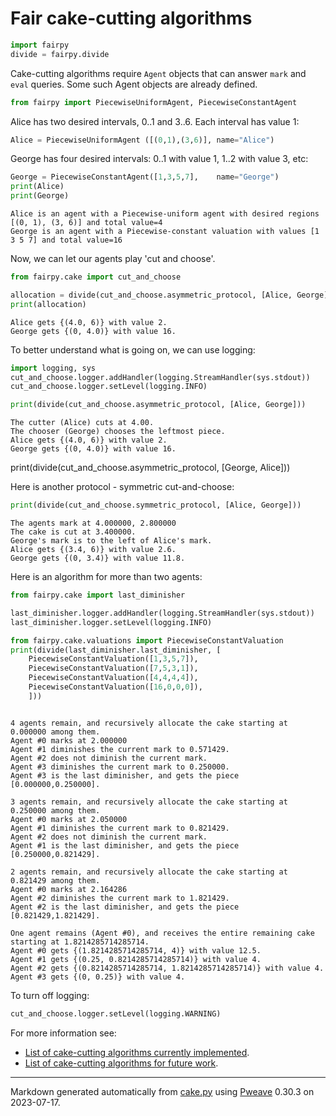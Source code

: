 # Fair cake-cutting algorithms


```python
import fairpy
divide = fairpy.divide
```



Cake-cutting algorithms require `Agent` objects that can answer `mark` and `eval` queries.
Some such Agent objects are already defined.


```python
from fairpy import PiecewiseUniformAgent, PiecewiseConstantAgent
```



Alice has two desired intervals, 0..1 and 3..6. Each interval has value 1:

```python
Alice = PiecewiseUniformAgent ([(0,1),(3,6)], name="Alice")
```



George has four desired intervals: 0..1 with value 1, 1..2 with value 3, etc:

```python
George = PiecewiseConstantAgent([1,3,5,7],    name="George")  
print(Alice)
print(George)
```

```
Alice is an agent with a Piecewise-uniform agent with desired regions
[(0, 1), (3, 6)] and total value=4
George is an agent with a Piecewise-constant valuation with values [1
3 5 7] and total value=16
```



Now, we can let our agents play 'cut and choose'.

```python
from fairpy.cake import cut_and_choose

allocation = divide(cut_and_choose.asymmetric_protocol, [Alice, George])
print(allocation)
```

```
Alice gets {(4.0, 6)} with value 2.
George gets {(0, 4.0)} with value 16.
```



To better understand what is going on, we can use logging:


```python
import logging, sys
cut_and_choose.logger.addHandler(logging.StreamHandler(sys.stdout))
cut_and_choose.logger.setLevel(logging.INFO)

print(divide(cut_and_choose.asymmetric_protocol, [Alice, George]))
```

```
The cutter (Alice) cuts at 4.00.
The chooser (George) chooses the leftmost piece.
Alice gets {(4.0, 6)} with value 2.
George gets {(0, 4.0)} with value 16.
```





print(divide(cut_and_choose.asymmetric_protocol, [George, Alice]))

Here is another protocol - symmetric cut-and-choose:

```python
print(divide(cut_and_choose.symmetric_protocol, [Alice, George]))
```

```
The agents mark at 4.000000, 2.800000
The cake is cut at 3.400000.
George's mark is to the left of Alice's mark.
Alice gets {(3.4, 6)} with value 2.6.
George gets {(0, 3.4)} with value 11.8.
```



Here is an algorithm for more than two agents:


```python
from fairpy.cake import last_diminisher

last_diminisher.logger.addHandler(logging.StreamHandler(sys.stdout))
last_diminisher.logger.setLevel(logging.INFO)

from fairpy.cake.valuations import PiecewiseConstantValuation
print(divide(last_diminisher.last_diminisher, [
    PiecewiseConstantValuation([1,3,5,7]), 
    PiecewiseConstantValuation([7,5,3,1]),
    PiecewiseConstantValuation([4,4,4,4]),
    PiecewiseConstantValuation([16,0,0,0]),
    ]))
```

```

4 agents remain, and recursively allocate the cake starting at
0.000000 among them.
Agent #0 marks at 2.000000
Agent #1 diminishes the current mark to 0.571429.
Agent #2 does not diminish the current mark.
Agent #3 diminishes the current mark to 0.250000.
Agent #3 is the last diminisher, and gets the piece
[0.000000,0.250000].

3 agents remain, and recursively allocate the cake starting at
0.250000 among them.
Agent #0 marks at 2.050000
Agent #1 diminishes the current mark to 0.821429.
Agent #2 does not diminish the current mark.
Agent #1 is the last diminisher, and gets the piece
[0.250000,0.821429].

2 agents remain, and recursively allocate the cake starting at
0.821429 among them.
Agent #0 marks at 2.164286
Agent #2 diminishes the current mark to 1.821429.
Agent #2 is the last diminisher, and gets the piece
[0.821429,1.821429].

One agent remains (Agent #0), and receives the entire remaining cake
starting at 1.8214285714285714.
Agent #0 gets {(1.8214285714285714, 4)} with value 12.5.
Agent #1 gets {(0.25, 0.8214285714285714)} with value 4.
Agent #2 gets {(0.8214285714285714, 1.8214285714285714)} with value 4.
Agent #3 gets {(0, 0.25)} with value 4.
```



To turn off logging:


```python
cut_and_choose.logger.setLevel(logging.WARNING)
```


For more information see:

* [List of cake-cutting algorithms currently implemented](../fairpy/cake/README.md).
* [List of cake-cutting algorithms for future work](../fairpy/cake/README-future.md).

---
Markdown generated automatically from [cake.py](cake.py) using [Pweave](http://mpastell.com/pweave) 0.30.3 on 2023-07-17.
